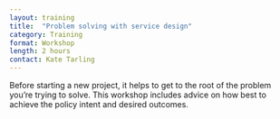 ```yaml
---
layout: training
title:  "Problem solving with service design"
category: Training
format: Workshop
length: 2 hours
contact: Kate Tarling
---
```


Before starting a new project, it helps to get to the root of the problem you’re trying to solve. This workshop includes advice on how best to achieve the policy intent and desired outcomes.
